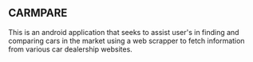 ## CARMPARE
This is an android application that seeks to assist user's in finding and comparing cars in the market using a web scrapper to fetch information from various car dealership websites.
